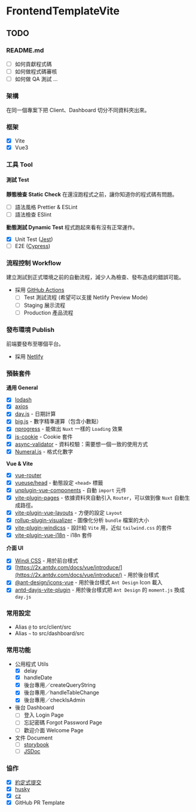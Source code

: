 # FrontendTemplateVite

## TODO

### README.md
- [ ] 如何貢獻程式碼
- [ ] 如何做程式碼審核
- [ ] 如何做 QA 測試
...

### 架構
在同一個專案下把 Client、Dashboard 切分不同資料夾出來。
### 框架
- [x] Vite
- [x] Vue3
### 工具 Tool
#### 測試 Test
**靜態檢查 Static Check**
在還沒跑程式之前，讓你知道你的程式碼有問題。
- [ ] 語法風格 Prettier & ESLint
- [ ] 語法檢查 ESlint

**動態測試 Dynamic Test**
程式跑起來看有沒有正常運作。
- [x] Unit Test ([Jest](https://jestjs.io/))
- [ ] E2E ([Cypress](https://www.cypress.io/))

### 流程控制 Workflow
建立測試到正式環境之前的自動流程，減少人為檢查、發布造成的錯誤可能。
- 採用 [GitHub Actions](https://github.com/features/actions)
  - [ ] Test 測試流程 (希望可以支援 Netlify Preview Mode)
  - [ ] Staging 展示流程
  - [ ] Production 產品流程

### 發布環境 Publish
前端要發布至哪個平台。
- 採用 [Netlify](https://www.netlify.com/)

### 預裝套件
**通用 General**
- [x] [lodash](https://lodash.com/)
- [x] [axios](https://github.com/axios/axios)
- [x] [day.js](https://dayjs.gitee.io/zh-CN/) - 日期計算
- [x] [big.js](https://mikemcl.github.io/big.js/) - 數字精準運算（包含小數點）
- [x] [nprogress](https://ricostacruz.com/nprogress/) - 能做出 `Nuxt` 一樣的 `Loading` 效果
- [x] [js-cookie](https://github.com/js-cookie/js-cookie#readme) - Cookie 套件
- [x] [async-validator](https://github.com/yiminghe/async-validator) - 資料校驗：需要想一個一致的使用方式
- [x] [Numeral.js](http://numeraljs.com/) - 格式化數字

**Vue & Vite**
- [x] [vue-router](https://next.router.vuejs.org/zh/introduction.html)
- [x] [vueuse/head](https://github.com/vueuse/head) - 動態設定 `<head>` 標籤
- [x] [unplugin-vue-components](https://github.com/antfu/unplugin-vue-components) - 自動 `import` 元件
- [x] [vite-plugin-pages](https://github.com/hannoeru/vite-plugin-pages) - 依據資料夾自動引入 `Router`，可以做到像 `Nuxt` 自動生成路徑。
- [x] [vite-plugin-vue-layouts](https://github.com/JohnCampionJr/vite-plugin-vue-layouts) - 方便的設定 `Layout`
- [x] [rollup-plugin-visualizer](https://github.com/btd/rollup-plugin-visualizer) - 圖像化分析 `bundle` 檔案的大小
- [x] [vite-plugin-windicss](https://github.com/windicss/vite-plugin-windicss) - 設計給 `Vite` 用，近似 `tailwind.css` 的套件
- [x] [vite-plugin-vue-i18n](https://github.com/intlify/vite-plugin-vue-i18n) - i18n 套件

**介面 UI**
- [x] [Windi CSS](https://windicss.org/) - 用於前台樣式
- [x] [https://2x.antdv.com/docs/vue/introduce/](https://2x.antdv.com/docs/vue/introduce/) - 用於後台樣式
- [x] [@ant-design/icons-vue](https://github.com/ant-design/ant-design-icons/tree/master/packages/icons-vue) - 用於後台樣式 `Ant Design` Icon 載入
- [x] [antd-dayjs-vite-plugin](https://github.com/nekocode/antd-dayjs-vite-plugin) - 用於後台樣式把 `Ant Design` 的 `moment.js` 換成 `day.js`

### 常用設定
- Alias `@` to src/client/src
- Alias `~` to src/dashboard/src

### 常用功能
- 公用程式 Utils
  - [x] delay
  - [x] handleDate
  - [x] 後台專用／createQueryString
  - [x] 後台專用／handleTableChange
  - [x] 後台專用／checkIsAdmin
- 後台 Dashboard
  - [ ] 登入 Login Page
  - [ ] 忘記密碼 Forgot Password Page
  - [ ] 歡迎介面 Welcome Page
- 文件 Document
  - [ ] [storybook](https://storybook.js.org/docs/vue/get-started/introduction)
  - [ ] [JSDoc](https://jsdoc.app/)

### 協作
- [x] [約定式提交](https://www.conventionalcommits.org/zh-hant/v1.0.0-beta.4/)
- [x] [husky](https://github.com/typicode/husky)
- [x] [cz](https://github.com/commitizen/cz-cli)
- [x] GitHub PR Template
